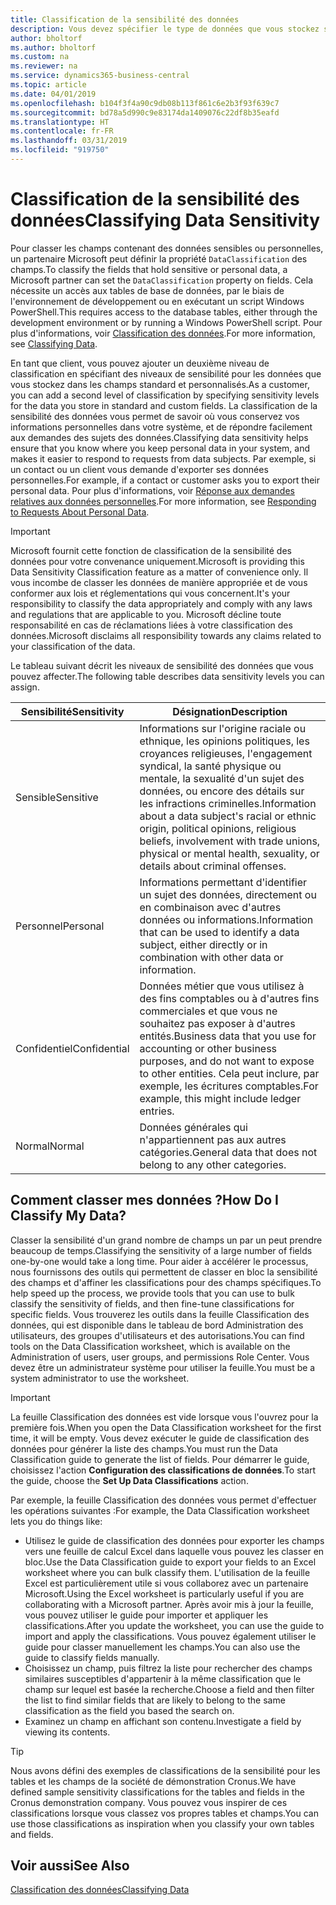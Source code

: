 ```yaml
---
title: Classification de la sensibilité des données
description: Vous devez spécifier le type de données que vous stockez sur les personnes afin de pouvoir répondre aux demandes des sujets des données.
author: bholtorf
ms.author: bholtorf
ms.custom: na
ms.reviewer: na
ms.service: dynamics365-business-central
ms.topic: article
ms.date: 04/01/2019
ms.openlocfilehash: b104f3f4a90c9db08b113f861c6e2b3f93f639c7
ms.sourcegitcommit: bd78a5d990c9e83174da1409076c22df8b35eafd
ms.translationtype: HT
ms.contentlocale: fr-FR
ms.lasthandoff: 03/31/2019
ms.locfileid: "919750"
---
```

# <a name="classifying-data-sensitivity"></a><span data-ttu-id="6bd32-103">Classification de la sensibilité des données</span><span class="sxs-lookup"><span data-stu-id="6bd32-103">Classifying Data Sensitivity</span></span>
<span data-ttu-id="6bd32-104">Pour classer les champs contenant des données sensibles ou personnelles, un partenaire Microsoft peut définir la propriété ```DataClassification``` des champs.</span><span class="sxs-lookup"><span data-stu-id="6bd32-104">To classify the fields that hold sensitive or personal data, a Microsoft partner can set the ```DataClassification``` property on fields.</span></span> <span data-ttu-id="6bd32-105">Cela nécessite un accès aux tables de base de données, par le biais de l'environnement de développement ou en exécutant un script Windows PowerShell.</span><span class="sxs-lookup"><span data-stu-id="6bd32-105">This requires access to the database tables, either through the development environment or by running a Windows PowerShell script.</span></span> <span data-ttu-id="6bd32-106">Pour plus d'informations, voir [Classification des données](https://docs.microsoft.com/en-us/dynamics-nav/classifying-data).</span><span class="sxs-lookup"><span data-stu-id="6bd32-106">For more information, see [Classifying Data](https://docs.microsoft.com/en-us/dynamics-nav/classifying-data).</span></span>  

<span data-ttu-id="6bd32-107">En tant que client, vous pouvez ajouter un deuxième niveau de classification en spécifiant des niveaux de sensibilité pour les données que vous stockez dans les champs standard et personnalisés.</span><span class="sxs-lookup"><span data-stu-id="6bd32-107">As a customer, you can add a second level of classification by specifying sensitivity levels for the data you store in standard and custom fields.</span></span> <span data-ttu-id="6bd32-108">La classification de la sensibilité des données vous permet de savoir où vous conservez vos informations personnelles dans votre système, et de répondre facilement aux demandes des sujets des données.</span><span class="sxs-lookup"><span data-stu-id="6bd32-108">Classifying data sensitivity helps ensure that you know where you keep personal data in your system, and makes it easier to respond to requests from data subjects.</span></span> <span data-ttu-id="6bd32-109">Par exemple, si un contact ou un client vous demande d'exporter ses données personnelles.</span><span class="sxs-lookup"><span data-stu-id="6bd32-109">For example, if a contact or customer asks you to export their personal data.</span></span> <span data-ttu-id="6bd32-110">Pour plus d'informations, voir [Réponse aux demandes relatives aux données personnelles](admin-responding-to-requests-about-personal-data.md).</span><span class="sxs-lookup"><span data-stu-id="6bd32-110">For more information, see [Responding to Requests About Personal Data](admin-responding-to-requests-about-personal-data.md).</span></span>

> [!Important]
> <span data-ttu-id="6bd32-111">Microsoft fournit cette fonction de classification de la sensibilité des données pour votre convenance uniquement.</span><span class="sxs-lookup"><span data-stu-id="6bd32-111">Microsoft is providing this Data Sensitivity Classification feature as a matter of convenience only.</span></span> <span data-ttu-id="6bd32-112">Il vous incombe de classer les données de manière appropriée et de vous conformer aux lois et réglementations qui vous concernent.</span><span class="sxs-lookup"><span data-stu-id="6bd32-112">It's your responsibility to classify the data appropriately and comply with any laws and regulations that are applicable to you.</span></span> <span data-ttu-id="6bd32-113">Microsoft décline toute responsabilité en cas de réclamations liées à votre classification des données.</span><span class="sxs-lookup"><span data-stu-id="6bd32-113">Microsoft disclaims all responsibility towards any claims related to your classification of the data.</span></span>  

<span data-ttu-id="6bd32-114">Le tableau suivant décrit les niveaux de sensibilité des données que vous pouvez affecter.</span><span class="sxs-lookup"><span data-stu-id="6bd32-114">The following table describes data sensitivity levels you can assign.</span></span>

|<span data-ttu-id="6bd32-115">Sensibilité</span><span class="sxs-lookup"><span data-stu-id="6bd32-115">Sensitivity</span></span>|<span data-ttu-id="6bd32-116">Désignation</span><span class="sxs-lookup"><span data-stu-id="6bd32-116">Description</span></span>|
|----|----|
|<span data-ttu-id="6bd32-117">Sensible</span><span class="sxs-lookup"><span data-stu-id="6bd32-117">Sensitive</span></span> | <span data-ttu-id="6bd32-118">Informations sur l'origine raciale ou ethnique, les opinions politiques, les croyances religieuses, l'engagement syndical, la santé physique ou mentale, la sexualité d'un sujet des données, ou encore des détails sur les infractions criminelles.</span><span class="sxs-lookup"><span data-stu-id="6bd32-118">Information about a data subject's racial or ethnic origin, political opinions, religious beliefs, involvement with trade unions, physical or mental health, sexuality, or details about criminal offenses.</span></span> |
|<span data-ttu-id="6bd32-119">Personnel</span><span class="sxs-lookup"><span data-stu-id="6bd32-119">Personal</span></span> | <span data-ttu-id="6bd32-120">Informations permettant d'identifier un sujet des données, directement ou en combinaison avec d'autres données ou informations.</span><span class="sxs-lookup"><span data-stu-id="6bd32-120">Information that can be used to identify a data subject, either directly or in combination with other data or information.</span></span>|
|<span data-ttu-id="6bd32-121">Confidentiel</span><span class="sxs-lookup"><span data-stu-id="6bd32-121">Confidential</span></span> | <span data-ttu-id="6bd32-122">Données métier que vous utilisez à des fins comptables ou à d'autres fins commerciales et que vous ne souhaitez pas exposer à d'autres entités.</span><span class="sxs-lookup"><span data-stu-id="6bd32-122">Business data that you use for accounting or other business purposes, and do not want to expose to other entities.</span></span> <span data-ttu-id="6bd32-123">Cela peut inclure, par exemple, les écritures comptables.</span><span class="sxs-lookup"><span data-stu-id="6bd32-123">For example, this might include ledger entries.</span></span>|
|<span data-ttu-id="6bd32-124">Normal</span><span class="sxs-lookup"><span data-stu-id="6bd32-124">Normal</span></span> | <span data-ttu-id="6bd32-125">Données générales qui n'appartiennent pas aux autres catégories.</span><span class="sxs-lookup"><span data-stu-id="6bd32-125">General data that does not belong to any other categories.</span></span>|

## <a name="how-do-i-classify-my-data"></a><span data-ttu-id="6bd32-126">Comment classer mes données ?</span><span class="sxs-lookup"><span data-stu-id="6bd32-126">How Do I Classify My Data?</span></span>
<span data-ttu-id="6bd32-127">Classer la sensibilité d'un grand nombre de champs un par un peut prendre beaucoup de temps.</span><span class="sxs-lookup"><span data-stu-id="6bd32-127">Classifying the sensitivity of a large number of fields one-by-one would take a long time.</span></span> <span data-ttu-id="6bd32-128">Pour aider à accélérer le processus, nous fournissons des outils qui permettent de classer en bloc la sensibilité des champs et d'affiner les classifications pour des champs spécifiques.</span><span class="sxs-lookup"><span data-stu-id="6bd32-128">To help speed up the process, we provide tools that you can use to bulk classify the sensitivity of fields, and then fine-tune classifications for specific fields.</span></span> <span data-ttu-id="6bd32-129">Vous trouverez les outils dans la feuille Classification des données, qui est disponible dans le tableau de bord Administration des utilisateurs, des groupes d'utilisateurs et des autorisations.</span><span class="sxs-lookup"><span data-stu-id="6bd32-129">You can find tools on the Data Classification worksheet, which is available on the Administration of users, user groups, and permissions Role Center.</span></span> <span data-ttu-id="6bd32-130">Vous devez être un administrateur système pour utiliser la feuille.</span><span class="sxs-lookup"><span data-stu-id="6bd32-130">You must be a system administrator to use the worksheet.</span></span>

> [!Important]
> <span data-ttu-id="6bd32-131">La feuille Classification des données est vide lorsque vous l'ouvrez pour la première fois.</span><span class="sxs-lookup"><span data-stu-id="6bd32-131">When you open the Data Classification worksheet for the first time, it will be empty.</span></span> <span data-ttu-id="6bd32-132">Vous devez exécuter le guide de classification des données pour générer la liste des champs.</span><span class="sxs-lookup"><span data-stu-id="6bd32-132">You must run the Data Classification guide to generate the list of fields.</span></span> <span data-ttu-id="6bd32-133">Pour démarrer le guide, choisissez l'action **Configuration des classifications de données**.</span><span class="sxs-lookup"><span data-stu-id="6bd32-133">To start the guide, choose the **Set Up Data Classifications** action.</span></span>

<span data-ttu-id="6bd32-134">Par exemple, la feuille Classification des données vous permet d'effectuer les opérations suivantes :</span><span class="sxs-lookup"><span data-stu-id="6bd32-134">For example, the Data Classification worksheet lets you do things like:</span></span>  

* <span data-ttu-id="6bd32-135">Utilisez le guide de classification des données pour exporter les champs vers une feuille de calcul Excel dans laquelle vous pouvez les classer en bloc.</span><span class="sxs-lookup"><span data-stu-id="6bd32-135">Use the Data Classification guide to export your fields to an Excel worksheet where you can bulk classify them.</span></span> <span data-ttu-id="6bd32-136">L'utilisation de la feuille Excel est particulièrement utile si vous collaborez avec un partenaire Microsoft.</span><span class="sxs-lookup"><span data-stu-id="6bd32-136">Using the Excel worksheet is particularly useful if you are collaborating with a Microsoft partner.</span></span> <span data-ttu-id="6bd32-137">Après avoir mis à jour la feuille, vous pouvez utiliser le guide pour importer et appliquer les classifications.</span><span class="sxs-lookup"><span data-stu-id="6bd32-137">After you update the worksheet, you can use the guide to import and apply the classifications.</span></span> <span data-ttu-id="6bd32-138">Vous pouvez également utiliser le guide pour classer manuellement les champs.</span><span class="sxs-lookup"><span data-stu-id="6bd32-138">You can also use the guide to classify fields manually.</span></span>  
* <span data-ttu-id="6bd32-139">Choisissez un champ, puis filtrez la liste pour rechercher des champs similaires susceptibles d'appartenir à la même classification que le champ sur lequel est basée la recherche.</span><span class="sxs-lookup"><span data-stu-id="6bd32-139">Choose a field and then filter the list to find similar fields that are likely to belong to the same classification as the field you based the search on.</span></span>  
* <span data-ttu-id="6bd32-140">Examinez un champ en affichant son contenu.</span><span class="sxs-lookup"><span data-stu-id="6bd32-140">Investigate a field by viewing its contents.</span></span>  

> [!Tip]
> <span data-ttu-id="6bd32-141">Nous avons défini des exemples de classifications de la sensibilité pour les tables et les champs de la société de démonstration Cronus.</span><span class="sxs-lookup"><span data-stu-id="6bd32-141">We have defined sample sensitivity classifications for the tables and fields in the Cronus demonstration company.</span></span> <span data-ttu-id="6bd32-142">Vous pouvez vous inspirer de ces classifications lorsque vous classez vos propres tables et champs.</span><span class="sxs-lookup"><span data-stu-id="6bd32-142">You can use those classifications as inspiration when you classify your own tables and fields.</span></span>

## <a name="see-also"></a><span data-ttu-id="6bd32-143">Voir aussi</span><span class="sxs-lookup"><span data-stu-id="6bd32-143">See Also</span></span>
[<span data-ttu-id="6bd32-144">Classification des données</span><span class="sxs-lookup"><span data-stu-id="6bd32-144">Classifying Data</span></span>](https://docs.microsoft.com/en-us/dynamics-nav/classifying-data)  
